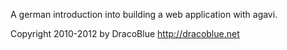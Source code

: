 A german introduction into building a web application with agavi.

Copyright 2010-2012 by DracoBlue <http://dracoblue.net>
